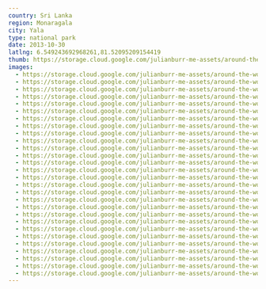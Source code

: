 ```yaml
---
country: Sri Lanka
region: Monaragala
city: Yala
type: national park
date: 2013-10-30
latlng: 6.549243692968261,81.52095209154419
thumb: https://storage.cloud.google.com/julianburr-me-assets/around-the-world/sri-lanka/yala/IMG_0654--thumb.JPG
images:
  - https://storage.cloud.google.com/julianburr-me-assets/around-the-world/sri-lanka/yala/IMG_0697.JPG
  - https://storage.cloud.google.com/julianburr-me-assets/around-the-world/sri-lanka/yala/IMG_0659.JPG
  - https://storage.cloud.google.com/julianburr-me-assets/around-the-world/sri-lanka/yala/IMG_0652.JPG
  - https://storage.cloud.google.com/julianburr-me-assets/around-the-world/sri-lanka/yala/IMG_0682.JPG
  - https://storage.cloud.google.com/julianburr-me-assets/around-the-world/sri-lanka/yala/IMG_0649.JPG
  - https://storage.cloud.google.com/julianburr-me-assets/around-the-world/sri-lanka/yala/IMG_0688.JPG
  - https://storage.cloud.google.com/julianburr-me-assets/around-the-world/sri-lanka/yala/IMG_0589.JPG
  - https://storage.cloud.google.com/julianburr-me-assets/around-the-world/sri-lanka/yala/IMG_0654.JPG
  - https://storage.cloud.google.com/julianburr-me-assets/around-the-world/sri-lanka/yala/IMG_0642.JPG
  - https://storage.cloud.google.com/julianburr-me-assets/around-the-world/sri-lanka/yala/IMG_0650.JPG
  - https://storage.cloud.google.com/julianburr-me-assets/around-the-world/sri-lanka/yala/IMG_0571.JPG
  - https://storage.cloud.google.com/julianburr-me-assets/around-the-world/sri-lanka/yala/IMG_0619.JPG
  - https://storage.cloud.google.com/julianburr-me-assets/around-the-world/sri-lanka/yala/IMG_0570.JPG
  - https://storage.cloud.google.com/julianburr-me-assets/around-the-world/sri-lanka/yala/IMG_0629.JPG
  - https://storage.cloud.google.com/julianburr-me-assets/around-the-world/sri-lanka/yala/IMG_0723.JPG
  - https://storage.cloud.google.com/julianburr-me-assets/around-the-world/sri-lanka/yala/IMG_0728.jpg
  - https://storage.cloud.google.com/julianburr-me-assets/around-the-world/sri-lanka/yala/IMG_0607.JPG
  - https://storage.cloud.google.com/julianburr-me-assets/around-the-world/sri-lanka/yala/IMG_0644.JPG
  - https://storage.cloud.google.com/julianburr-me-assets/around-the-world/sri-lanka/yala/IMG_0699.JPG
  - https://storage.cloud.google.com/julianburr-me-assets/around-the-world/sri-lanka/yala/IMG_0624.JPG
  - https://storage.cloud.google.com/julianburr-me-assets/around-the-world/sri-lanka/yala/IMG_0653.JPG
  - https://storage.cloud.google.com/julianburr-me-assets/around-the-world/sri-lanka/yala/IMG_0740.JPG
  - https://storage.cloud.google.com/julianburr-me-assets/around-the-world/sri-lanka/yala/IMG_0620.JPG
  - https://storage.cloud.google.com/julianburr-me-assets/around-the-world/sri-lanka/yala/IMG_0628.JPG
  - https://storage.cloud.google.com/julianburr-me-assets/around-the-world/sri-lanka/yala/IMG_0576.JPG
  - https://storage.cloud.google.com/julianburr-me-assets/around-the-world/sri-lanka/yala/IMG_0582.JPG
  - https://storage.cloud.google.com/julianburr-me-assets/around-the-world/sri-lanka/yala/IMG_0593.JPG
  - https://storage.cloud.google.com/julianburr-me-assets/around-the-world/sri-lanka/yala/IMG_0602.JPG
---
```


